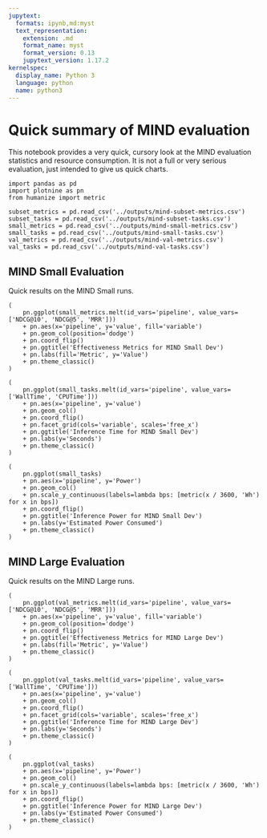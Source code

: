 ```yaml
---
jupytext:
  formats: ipynb,md:myst
  text_representation:
    extension: .md
    format_name: myst
    format_version: 0.13
    jupytext_version: 1.17.2
kernelspec:
  display_name: Python 3
  language: python
  name: python3
---
```


# Quick summary of MIND evaluation

This notebook provides a very quick, cursory look at the MIND evaluation
statistics and resource consumption. It is not a full or very serious
evaluation, just intended to give us quick charts.

```{code-cell} ipython3
import pandas as pd
import plotnine as pn
from humanize import metric
```

```{code-cell} ipython3
subset_metrics = pd.read_csv('../outputs/mind-subset-metrics.csv')
subset_tasks = pd.read_csv('../outputs/mind-subset-tasks.csv')
small_metrics = pd.read_csv('../outputs/mind-small-metrics.csv')
small_tasks = pd.read_csv('../outputs/mind-small-tasks.csv')
val_metrics = pd.read_csv('../outputs/mind-val-metrics.csv')
val_tasks = pd.read_csv('../outputs/mind-val-tasks.csv')
```

## MIND Small Evaluation

Quick results on the MIND Small runs.

```{code-cell} ipython3
(
    pn.ggplot(small_metrics.melt(id_vars='pipeline', value_vars=['NDCG@10', 'NDCG@5', 'MRR']))
    + pn.aes(x='pipeline', y='value', fill='variable')
    + pn.geom_col(position='dodge')
    + pn.coord_flip()
    + pn.ggtitle('Effectiveness Metrics for MIND Small Dev')
    + pn.labs(fill='Metric', y='Value')
    + pn.theme_classic()
)
```

```{code-cell} ipython3
(
    pn.ggplot(small_tasks.melt(id_vars='pipeline', value_vars=['WallTime', 'CPUTime']))
    + pn.aes(x='pipeline', y='value')
    + pn.geom_col()
    + pn.coord_flip()
    + pn.facet_grid(cols='variable', scales='free_x')
    + pn.ggtitle('Inference Time for MIND Small Dev')
    + pn.labs(y='Seconds')
    + pn.theme_classic()
)
```

```{code-cell} ipython3
(
    pn.ggplot(small_tasks)
    + pn.aes(x='pipeline', y='Power')
    + pn.geom_col()
    + pn.scale_y_continuous(labels=lambda bps: [metric(x / 3600, 'Wh') for x in bps])
    + pn.coord_flip()
    + pn.ggtitle('Inference Power for MIND Small Dev')
    + pn.labs(y='Estimated Power Consumed')
    + pn.theme_classic()
)
```

## MIND Large Evaluation

Quick results on the MIND Large runs.

```{code-cell} ipython3
(
    pn.ggplot(val_metrics.melt(id_vars='pipeline', value_vars=['NDCG@10', 'NDCG@5', 'MRR']))
    + pn.aes(x='pipeline', y='value', fill='variable')
    + pn.geom_col(position='dodge')
    + pn.coord_flip()
    + pn.ggtitle('Effectiveness Metrics for MIND Large Dev')
    + pn.labs(fill='Metric', y='Value')
    + pn.theme_classic()
)
```

```{code-cell} ipython3
(
    pn.ggplot(val_tasks.melt(id_vars='pipeline', value_vars=['WallTime', 'CPUTime']))
    + pn.aes(x='pipeline', y='value')
    + pn.geom_col()
    + pn.coord_flip()
    + pn.facet_grid(cols='variable', scales='free_x')
    + pn.ggtitle('Inference Time for MIND Large Dev')
    + pn.labs(y='Seconds')
    + pn.theme_classic()
)
```

```{code-cell} ipython3
(
    pn.ggplot(val_tasks)
    + pn.aes(x='pipeline', y='Power')
    + pn.geom_col()
    + pn.scale_y_continuous(labels=lambda bps: [metric(x / 3600, 'Wh') for x in bps])
    + pn.coord_flip()
    + pn.ggtitle('Inference Power for MIND Large Dev')
    + pn.labs(y='Estimated Power Consumed')
    + pn.theme_classic()
)
```
